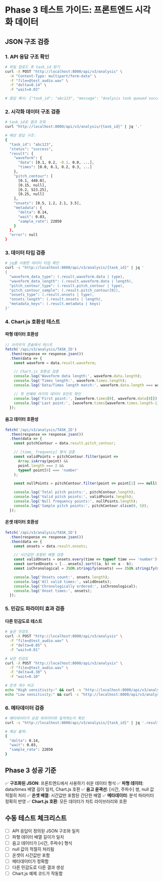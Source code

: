 # Phase 3 테스트 가이드: 프론트엔드 시각화 데이터

## JSON 구조 검증

### 1. API 응답 구조 확인
```bash
# 파일 업로드 후 task_id 받기
curl -X POST "http://localhost:8000/api/v3/analysis" \
  -H "Content-Type: multipart/form-data" \
  -F "file=@test_audio.wav" \
  -F "delta=0.14" \
  -F "wait=0.03"

# 응답 예시: {"task_id": "abc123", "message": "Analysis task queued successfully"}
```

### 2. 시각화 데이터 구조 검증
```bash
# task_id로 결과 조회
curl "http://localhost:8000/api/v3/analysis/{task_id}" | jq '.'

# 예상 응답 구조:
{
  "task_id": "abc123",
  "status": "success",
  "result": {
    "waveform": {
      "data": [0.1, 0.2, -0.1, 0.0, ...],
      "times": [0.0, 0.1, 0.2, 0.3, ...]
    },
    "pitch_contour": [
      [0.1, 440.0],
      [0.15, null],
      [0.2, 523.25],
      [0.25, null]
    ],
    "onsets": [0.5, 1.2, 2.1, 3.5],
    "metadata": {
      "delta": 0.14,
      "wait": 0.03,
      "sample_rate": 22050
    }
  },
  "error": null
}
```

### 3. 데이터 타입 검증
```bash
# jq를 사용한 데이터 타입 확인
curl -s "http://localhost:8000/api/v3/analysis/{task_id}" | jq '
{
  "waveform_data_type": (.result.waveform.data | type),
  "waveform_data_length": (.result.waveform.data | length),
  "pitch_contour_type": (.result.pitch_contour | type),
  "pitch_contour_sample": (.result.pitch_contour[0]),
  "onsets_type": (.result.onsets | type),
  "onsets_length": (.result.onsets | length),
  "metadata_keys": (.result.metadata | keys)
}'
```

### 4. Chart.js 호환성 테스트

#### 파형 데이터 호환성
```javascript
// 브라우저 콘솔에서 테스트
fetch('/api/v3/analysis/TASK_ID')
  .then(response => response.json())
  .then(data => {
    const waveform = data.result.waveform;

    // Chart.js 호환성 검증
    console.log('Waveform data length:', waveform.data.length);
    console.log('Times length:', waveform.times.length);
    console.log('Data/Times length match:', waveform.data.length === waveform.times.length);

    // 첫 번째와 마지막 데이터 포인트 확인
    console.log('First point:', [waveform.times[0], waveform.data[0]]);
    console.log('Last point:', [waveform.times[waveform.times.length-1], waveform.data[waveform.data.length-1]]);
  });
```

#### 음고 데이터 호환성
```javascript
fetch('/api/v3/analysis/TASK_ID')
  .then(response => response.json())
  .then(data => {
    const pitchContour = data.result.pitch_contour;

    // [time, frequency] 형식 검증
    const validPoints = pitchContour.filter(point =>
      Array.isArray(point) &&
      point.length === 2 &&
      typeof point[0] === 'number'
    );

    const nullPoints = pitchContour.filter(point => point[1] === null);

    console.log('Total pitch points:', pitchContour.length);
    console.log('Valid pitch points:', validPoints.length);
    console.log('Null frequency points:', nullPoints.length);
    console.log('Sample pitch points:', pitchContour.slice(0, 5));
  });
```

#### 온셋 데이터 호환성
```javascript
fetch('/api/v3/analysis/TASK_ID')
  .then(response => response.json())
  .then(data => {
    const onsets = data.result.onsets;

    // 시간값만 포함된 배열 검증
    const validOnsets = onsets.every(time => typeof time === 'number');
    const sortedOnsets = [...onsets].sort((a, b) => a - b);
    const isChronological = JSON.stringify(onsets) === JSON.stringify(sortedOnsets);

    console.log('Onsets count:', onsets.length);
    console.log('All valid times:', validOnsets);
    console.log('Chronologically ordered:', isChronological);
    console.log('Onset times:', onsets);
  });
```

### 5. 민감도 파라미터 효과 검증

#### 다른 민감도로 테스트
```bash
# 높은 민감도
curl -X POST "http://localhost:8000/api/v3/analysis" \
  -F "file=@test_audio.wav" \
  -F "delta=0.05" \
  -F "wait=0.01"

# 낮은 민감도
curl -X POST "http://localhost:8000/api/v3/analysis" \
  -F "file=@test_audio.wav" \
  -F "delta=0.30" \
  -F "wait=0.10"

# 온셋 개수 비교
echo "High sensitivity:" && curl -s "http://localhost:8000/api/v3/analysis/TASK_ID_1" | jq '.result.onsets | length'
echo "Low sensitivity:" && curl -s "http://localhost:8000/api/v3/analysis/TASK_ID_2" | jq '.result.onsets | length'
```

### 6. 메타데이터 검증
```bash
# 메타데이터가 요청 파라미터와 일치하는지 확인
curl -s "http://localhost:8000/api/v3/analysis/{task_id}" | jq '.result.metadata'

# 예상 출력:
{
  "delta": 0.14,
  "wait": 0.03,
  "sample_rate": 22050
}
```

## Phase 3 성공 기준

✅ **구조화된 JSON**: 프론트엔드에서 사용하기 쉬운 데이터 형식
✅ **파형 데이터**: data/times 배열 길이 일치, Chart.js 호환
✅ **음고 윤곽선**: [시간, 주파수] 쌍, null 값 적절히 처리
✅ **온셋 배열**: 시간값만 포함된 간단한 배열
✅ **메타데이터**: 분석 파라미터 정확히 반영
✅ **Chart.js 호환**: 모든 데이터가 차트 라이브러리와 호환

## 수동 테스트 체크리스트

- [ ] API 응답이 정의된 JSON 구조와 일치
- [ ] 파형 데이터 배열 길이가 일치
- [ ] 음고 데이터가 [시간, 주파수] 형식
- [ ] null 값이 적절히 처리됨
- [ ] 온셋이 시간값만 포함
- [ ] 메타데이터가 정확함
- [ ] 다른 민감도로 다른 결과 생성
- [ ] Chart.js 예제 코드가 작동함